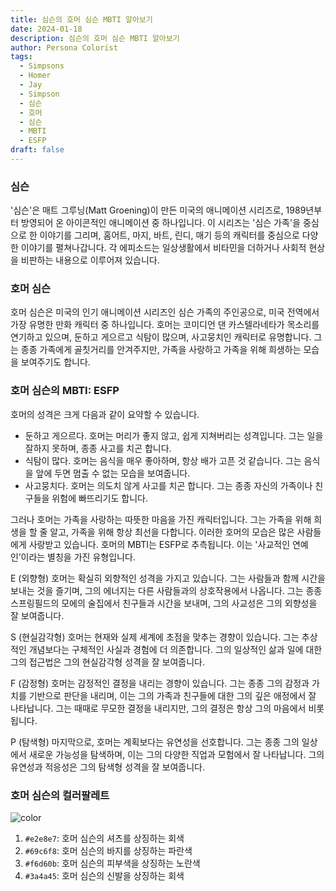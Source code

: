```yaml
---
title: 심슨의 호머 심슨 MBTI 알아보기
date: 2024-01-18
description: 심슨의 호머 심슨 MBTI 알아보기
author: Persona Colorist
tags:
  - Simpsons
  - Homer
  - Jay
  - Simpson
  - 심슨
  - 호머
  - 심슨
  - MBTI
  - ESFP
draft: false
---
```

### 심슨
'심슨'은 매트 그루닝(Matt Groening)이 만든 미국의 애니메이션 시리즈로, 1989년부터 방영되어 온 아이콘적인 애니메이션 중 하나입니다.
이 시리즈는 '심슨 가족'을 중심으로 한 이야기를 그리며, 홈어트, 마지, 바트, 린디, 매기 등의 캐릭터를 중심으로 다양한 이야기를 펼쳐나갑니다. 각 에피소드는 일상생활에서 비타민을 더하거나 사회적 현상을 비판하는 내용으로 이루어져 있습니다.

### 호머 심슨
호머 심슨은 미국의 인기 애니메이션 시리즈인 심슨 가족의 주인공으로, 미국 전역에서 가장 유명한 만화 캐릭터 중 하나입니다.
호머는 코미디언 댄 카스텔라네타가 목소리를 연기하고 있으며, 둔하고 게으르고 식탐이 많으며, 사고뭉치인 캐릭터로 유명합니다. 그는 종종 가족에게 골칫거리를 안겨주지만, 가족을 사랑하고 가족을 위해 희생하는 모습을 보여주기도 합니다.

### 호머 심슨의 MBTI: ESFP
호머의 성격은 크게 다음과 같이 요약할 수 있습니다.

- 둔하고 게으르다. 호머는 머리가 좋지 않고, 쉽게 지쳐버리는 성격입니다. 그는 일을 잘하지 못하며, 종종 사고를 치곤 합니다.
- 식탐이 많다. 호머는 음식을 매우 좋아하며, 항상 배가 고픈 것 같습니다. 그는 음식을 앞에 두면 멈출 수 없는 모습을 보여줍니다.
- 사고뭉치다. 호머는 의도치 않게 사고를 치곤 합니다. 그는 종종 자신의 가족이나 친구들을 위험에 빠뜨리기도 합니다.

그러나 호머는 가족을 사랑하는 따뜻한 마음을 가진 캐릭터입니다. 그는 가족을 위해 희생을 할 줄 알고, 가족을 위해 항상 최선을 다합니다. 이러한 호머의 모습은 많은 사람들에게 사랑받고 있습니다.
호머의 MBTI는 ESFP로 추측됩니다. 이는 '사교적인 연예인’이라는 별칭을 가진 유형입니다.

E (외향형)
호머는 확실히 외향적인 성격을 가지고 있습니다. 그는 사람들과 함께 시간을 보내는 것을 즐기며, 그의 에너지는 다른 사람들과의 상호작용에서 나옵니다. 그는 종종 스프링필드의 모에의 술집에서 친구들과 시간을 보내며, 그의 사교성은 그의 외향성을 잘 보여줍니다.

S (현실감각형)
호머는 현재와 실제 세계에 초점을 맞추는 경향이 있습니다. 그는 추상적인 개념보다는 구체적인 사실과 경험에 더 의존합니다. 그의 일상적인 삶과 일에 대한 그의 접근법은 그의 현실감각형 성격을 잘 보여줍니다.

 F (감정형)
호머는 감정적인 결정을 내리는 경향이 있습니다. 그는 종종 그의 감정과 가치를 기반으로 판단을 내리며, 이는 그의 가족과 친구들에 대한 그의 깊은 애정에서 잘 나타납니다. 그는 때때로 무모한 결정을 내리지만, 그의 결정은 항상 그의 마음에서 비롯됩니다.

P (탐색형)
마지막으로, 호머는 계획보다는 유연성을 선호합니다. 그는 종종 그의 일상에서 새로운 가능성을 탐색하며, 이는 그의 다양한 직업과 모험에서 잘 나타납니다. 그의 유연성과 적응성은 그의 탐색형 성격을 잘 보여줍니다.

### 호머 심슨의 컬러팔레트

![color](https://i.imgur.com/hpshdfr.png#center)

1. `#e2e8e7`: 호머 심슨의 셔츠를 상징하는 회색
2. `#69c6f8`: 호머 심슨의 바지를 상징하는 파란색
3. `#f6d60b`: 호머 심슨의 피부색을 상징하는 노란색
4. `#3a4a45`: 호머 심슨의 신발을 상징하는 회색
